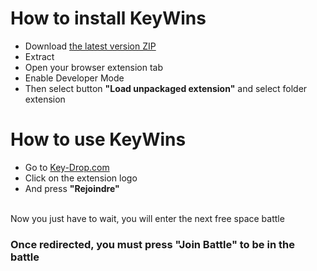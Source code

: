 # How to install KeyWins
- Download <a href="https://github.com/KucoDEV/KeyWins/releases/">the latest version ZIP</a>
- Extract
- Open your browser extension tab
- Enable Developer Mode
- Then select button **"Load unpackaged extension"** and select folder extension

# How to use KeyWins
- Go to <a href="https://key-drop.com/en/case-battle/list">Key-Drop.com</a>
- Click on the extension logo
- And press **"Rejoindre"**
<br>
Now you just have to wait, you will enter the next free space battle

### Once redirected, you must press "Join Battle" to be in the battle
